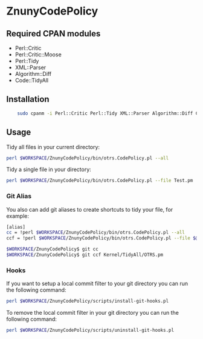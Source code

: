 # ZnunyCodePolicy

## Required CPAN modules

* Perl::Critic
* Perl::Critic::Moose
* Perl::Tidy
* XML::Parser
* Algorithm::Diff
* Code::TidyAll

## Installation

```bash
    sudo cpanm -i Perl::Critic Perl::Tidy XML::Parser Algorithm::Diff Code::TidyAll Perl::Critic::Moose
```

## Usage

Tidy all files in your current directory:
```bash
perl $WORKSPACE/ZnunyCodePolicy/bin/otrs.CodePolicy.pl --all
```

Tidy a single file in your directory:
```bash
perl $WORKSPACE/ZnunyCodePolicy/bin/otrs.CodePolicy.pl --file Test.pm
```

### Git Alias
You also can add git aliases to create shortcuts to tidy your file, for example:
```bash
[alias]
cc = !perl $WORKSPACE/ZnunyCodePolicy/bin/otrs.CodePolicy.pl --all
ccf = !perl $WORKSPACE/ZnunyCodePolicy/bin/otrs.CodePolicy.pl --file $@
```

```bash
$WORKSPACE/ZnunyCodePolicy$ git cc
$WORKSPACE/ZnunyCodePolicy$ git ccf Kernel/TidyAll/OTRS.pm
```

### Hooks
If you want to setup a local commit filter to your git directory you can run the following command:
```bash
perl $WORKSPACE/ZnunyCodePolicy/scripts/install-git-hooks.pl
```

To remove the local commit filter in your git directory you can run the following command:
```bash
perl $WORKSPACE/ZnunyCodePolicy/scripts/uninstall-git-hooks.pl
```
